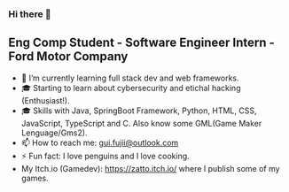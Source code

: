 ### Hi there 👋

## Eng Comp Student - Software Engineer Intern - Ford Motor Company

- 🌱 I’m currently learning full stack dev and web frameworks.
- 🎓 Starting to learn about cybersecurity and etichal hacking (Enthusiast!).
- 🎓 Skills with Java, SpringBoot Framework, Python, HTML, CSS, JavaScript, TypeScript and C. Also know some GML(Game Maker Lenguage/Gms2).
- 📫 How to reach me: gui.fujii@outlook.com
- ⚡ Fun fact: I love penguins and I love cooking.
- My Itch.io (Gamedev): https://zatto.itch.io/ where I publish some of my games.
